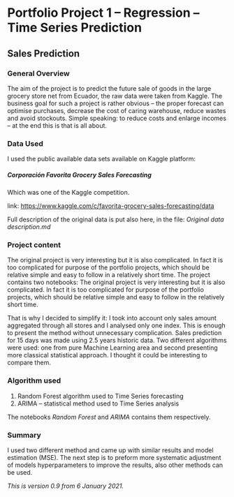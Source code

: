 # Portfolio Project 1 – Regression – Time Series Prediction

## Sales Prediction

### General Overview
The aim of the project is to predict the future sale of goods in the large grocery store net from Ecuador, the raw data were taken from Kaggle. The business goal for such a project is rather obvious – the proper forecast can  optimise purchases, decrease the cost of caring warehouse, reduce wastes and avoid stockouts. Simple speaking: to reduce costs and enlarge incomes – at the end this is that is all about. 

### Data Used
I used the public available data sets available on Kaggle platform:
##### *Corporación Favorita Grocery Sales Forecasting*
Which was one of the Kaggle competition.

link: https://www.kaggle.com/c/favorita-grocery-sales-forecasting/data

Full description of the original data is put also here, in the file: *Original data  description.md*
### Project content


The original project is very interesting but it is also complicated. In fact it is too complicated for purpose of the portfolio projects, which should be relative simple and easy to follow in a relatively short time. 
The project contains two notebooks:
The original project is very interesting but it is also complicated. In fact it is too complicated for purpose of the portfolio projects, which should be relative simple and easy to follow in the relatively short time. 


That is why I decided to simplify it: I took into account only sales amount aggregated through all stores and I analysed only one index. This is enough to present the method without unnecessary complication. 
Sales prediction for 15 days was made using 2.5 years historic data.
Two different algorithms were used: one from pure Machine Learning area and second presenting more classical statistical approach. I thought it could be interesting to compare them.  



### Algorithm used

1.	Random Forest algorithm used to Time Series forecasting
2.	ARIMA – statistical method used to Time Series analysis

The notebooks *Random Forest* and *ARIMA* contains them respectively.



### Summary

I used two different method and came up with similar results and model estimation (MSE). The next step is to preform more systematic adjustment of models hyperparameters to improve the results, also other methods can be used.   
 

*This is version 0.9 from 6 January 2021.*
